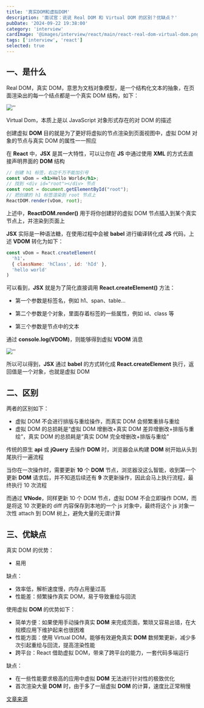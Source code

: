 ```yaml
---
title: '真实DOM和虚拟DOM'
description: '面试官：说说 Real DOM 和 Virtual DOM 的区别？优缺点？'
pubDate: '2024-09-22 19:38:00'
category: 'interview'
cardImage: '@images/interview/react/main/react-real-dom-virtual-dom.png'
tags: ['interview', 'react']
selected: true
---
```


## 一、是什么

Real DOM，真实 DOM，意思为文档对象模型，是一个结构化文本的抽象，在页面渲染出的每一个结点都是一个真实 DOM 结构，如下：

![''](@images/interview/react/react-real-dom-virtual-dom/image.png)

Virtual Dom，本质上是以 JavaScript 对象形式存在的对 DOM 的描述

创建虚拟 **DOM** 目的就是为了更好将虚拟的节点渲染到页面视图中，虚拟 DOM 对象的节点与真实 DOM 的属性一一照应

在 **React** 中，**JSX** 是其一大特性，可以让你在 **JS** 中通过使用 **XML** 的方式去直接声明界面的 **DOM** 结构

```jsx
// 创建 h1 标签，右边千万不能加引号
const vDom = <h1>Hello World</h1>; 
// 找到 <div id="root"></div> 节点
const root = document.getElementById("root"); 
// 把创建的 h1 标签渲染到 root 节点上
ReactDOM.render(vDom, root); 
```

上述中，**ReactDOM.render()** 用于将你创建好的虚拟 DOM 节点插入到某个真实节点上，并渲染到页面上

**JSX** 实际是一种语法糖，在使用过程中会被 **babel** 进行编译转化成 **JS** 代码，上述 **VDOM** 转化为如下：

```jsx
const vDom = React.createElement(
  'h1'，
  { className: 'hClass', id: 'hId' },
  'hello world'
)
```

可以看到，**JSX** 就是为了简化直接调用 **React.createElement()** 方法：

- 第一个参数是标签名，例如 h1、span、table...

- 第二个参数是个对象，里面存着标签的一些属性，例如 id、class 等

- 第三个参数是节点中的文本

通过 **console.log(VDOM)**，则能够得到虚拟 **VDOM** 消息

![''](@images/interview/react/react-real-dom-virtual-dom/image2.png)

所以可以得到，**JSX** 通过 **babel** 的方式转化成 **React.createElement** 执行，返回值是一个对象，也就是虚拟 DOM

## 二、区别

两者的区别如下：

- 虚拟 DOM 不会进行排版与重绘操作，而真实 DOM 会频繁重排与重绘
- 虚拟 DOM 的总损耗是“虚拟 DOM 增删改+真实 DOM 差异增删改+排版与重绘”，真实 DOM 的总损耗是“真实 DOM 完全增删改+排版与重绘”

传统的原生 **api** 或 **jQuery** 去操作 **DOM** 时，浏览器会从构建 **DOM** 树开始从头到尾执行一遍流程

当你在一次操作时，需要更新 **10** 个 **DOM** 节点，浏览器没这么智能，收到第一个更新 **DOM** 请求后，并不知道后续还有 **9** 次更新操作，因此会马上执行流程，最终执行 10 次流程

而通过 **VNode**，同样更新 10 个 DOM 节点，虚拟 DOM 不会立即操作 DOM，而是将这 10 次更新的 diff 内容保存到本地的一个 js 对象中，最终将这个 js 对象一次性 attach 到 DOM 树上，避免大量的无谓计算

## 三、优缺点

真实 DOM 的优势：

- 易用

缺点：

- 效率低，解析速度慢，内存占用量过高
- 性能差：频繁操作真实 DOM，易于导致重绘与回流

使用虚拟 **DOM** 的优势如下：

- 简单方便：如果使用手动操作真实  **DOM** 来完成页面，繁琐又容易出错，在大规模应用下维护起来也很困难
- 性能方面：使用 Virtual DOM，能够有效避免真实 **DOM** 数频繁更新，减少多次引起重绘与回流，提高渲染性能
- 跨平台：React 借助虚拟 DOM，带来了跨平台的能力，一套代码多端运行

缺点：

- 在一些性能要求极高的应用中虚拟 **DOM** 无法进行针对性的极致优化
- 首次渲染大量 **DOM** 时，由于多了一层虚拟 **DOM** 的计算，速度比正常稍慢

[文章来源](https://vue3js.cn/interview/React/Real%20DOM_Virtual%20DOM.html)

